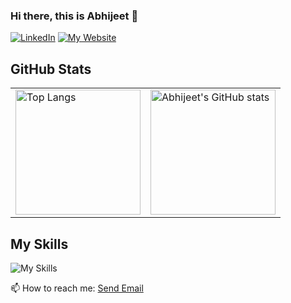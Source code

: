 ### Hi there, this is Abhijeet 👋

[![LinkedIn](https://img.shields.io/badge/LinkedIn-0077B5?style=for-the-badge&logo=linkedin&logoColor=white)](https://www.linkedin.com/in/abhijeetpraveen/) [![My Website](https://img.shields.io/badge/My%20Website-red?style=for-the-badge&logo=google-chrome&logoColor=white)](https://www.abhijeetpraveen.com/)


<h2> GitHub Stats </h2>

<table>
<tr>
<td valign="middle"> 

<img src="https://github-readme-stats-sigma-five.vercel.app/api/top-langs/?username=abhijeetpraveen&layout=compact&theme=tokyonight&langs_count=8&hide=cmake" alt="Top Langs" height="200vh"/>

</td>
<td valign="middle">

<img alt="Abhijeet's GitHub stats" src="https://github-readme-stats-sigma-five.vercel.app/api?username=abhijeetpraveen&show_icons=true&theme=tokyonight&count_private=true"  height="200vh"/>

</td>
</tr>
</table>

## My Skills

![My Skills](https://skillicons.dev/icons?i=python,java,c,bash,linux,vim,react,vue,js,css,html,git&perline=12)

📫 How to reach me:
<a href = "mailto: abhijeet.praveen@mail.mcgill.ca">Send Email</a>


<!--
**abhijeetpraveen/abhijeetpraveen** is a ✨ _special_ ✨ repository because its `README.md` (this file) appears on your GitHub profile.

Here are some ideas to get you started:

- 🔭 I’m currently working on ...
- 🌱 I’m currently learning ...
- 👯 I’m looking to collaborate on ...
- 🤔 I’m looking for help with ...
- 💬 Ask me about ...
- 📫 How to reach me: ...
- 😄 Pronouns: ...
- ⚡ Fun fact: ...
-->
